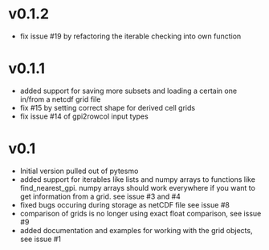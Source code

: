 # v0.1.2 #
- fix issue #19 by refactoring the iterable checking into own function

# v0.1.1 #
- added support for saving more subsets and loading a certain one in/from a netcdf grid file
- fix #15 by setting correct shape for derived cell grids
- fix issue #14 of gpi2rowcol input types

# v0.1 #
- Initial version pulled out of pytesmo
- added support for iterables like lists and numpy arrays to functions like
find_nearest_gpi. numpy arrays should work everywhere if you want to get
information from a grid. see issue #3 and #4
- fixed bugs occuring during storage as netCDF file see issue #8
- comparison of grids is no longer using exact float comparison, see issue #9
- added documentation and examples for working with the grid objects, see issue #1

